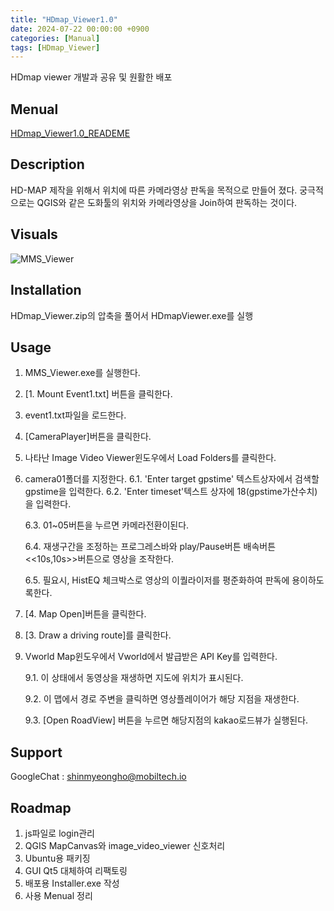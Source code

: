 ```yaml
---
title: "HDmap_Viewer1.0"
date: 2024-07-22 00:00:00 +0900
categories: [Manual]
tags: [HDmap_Viewer]
---
```


HDmap viewer 개발과 공유 및 원활한 배포

## Menual

[HDmap_Viewer1.0_READEME](https://docs.google.com/presentation/d/1OwfA6Q_a3zGi3iah04wsiR9ZaDEcFOwv/edit?usp=drive_link&ouid=110477335478538752374&rtpof=true&sd=true
)

## Description
HD-MAP 제작을 위해서 위치에 따른 카메라영상 판독을 목적으로 만들어 졌다. 궁극적으로는 QGIS와 같은 도화툴의 위치와 카메라영상을 Join하여 판독하는 것이다.

## Visuals
![MMS_Viewer](https://github.com/user-attachments/assets/ade34f9d-f9d6-4ca7-9cb0-e4a5e852b93b)

## Installation
HDmap_Viewer.zip의 압축을 풀어서 HDmapViewer.exe를 실행

## Usage
1. MMS_Viewer.exe를 실행한다.

2. [1. Mount Event1.txt] 버튼을 클릭한다.

3. event1.txt파일을 로드한다.

4. [CameraPlayer]버튼을 클릭한다.

5. 나타난 Image Video Viewer윈도우에서 Load Folders를 클릭한다.

6. camera01폴더를 지정한다.
    6.1. 'Enter target gpstime' 텍스트상자에서 검색할 gpstime을 입력한다.
    6.2. 'Enter timeset'텍스트 상자에 18(gpstime가산수치)을 입력한다.

    6.3. 01~05버튼을 누르면 카메라전환이된다.

    6.4. 재생구간을 조정하는 프로그레스바와 play/Pause버튼 배속버튼 <<10s,10s>>버튼으로 영상을 조작한다.

    6.5. 필요시, HistEQ 체크박스로 영상의 이퀄라이저를 평준화하여 판독에 용이하도록한다.

7. [4. Map Open]버튼을 클릭한다.

8. [3. Draw a driving route]를 클릭한다.

9. Vworld Map윈도우에서 Vworld에서 발급받은 API Key를 입력한다.

    9.1. 이 상태에서 동영상을 재생하면 지도에 위치가 표시된다.

    9.2. 이 맵에서 경로 주변을 클릭하면 영상플레이어가 해당 지점을 재생한다.

    9.3. [Open RoadView] 버튼을 누르면 해당지점의 kakao로드뷰가 실행된다.

## Support
GoogleChat : shinmyeongho@mobiltech.io

## Roadmap
1. js파일로 login관리
2. QGIS MapCanvas와 image_video_viewer 신호처리
3. Ubuntu용 패키징
4. GUI Qt5 대체하여 리팩토링
5. 배포용 Installer.exe 작성
6. 사용 Menual 정리
